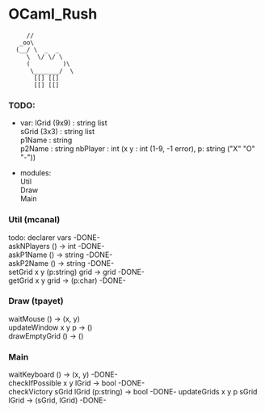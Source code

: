 # OCaml_Rush #


	     //  
	   _oo\  
	  (__/ \  _  _  
	     \  \/ \/ \  
	     (         )\  
	      \_______/  \  
	       [[] [[]  
		   [[] [[]  
  


### TODO: ###

* var:
lGrid (9x9) : string list  
sGrid (3x3) : string list  
p1Name : string    
p2Name : string
nbPlayer : int
(x y : int (1-9, -1 error), p: string ("X" "O" "-"))  
  
* modules:  
Util  
Draw  
Main  
  
### Util (mcanal) ###
todo: declarer vars    -DONE-    
askNPlayers () -> int  -DONE-    
askP1Name () -> string    -DONE-    
askP2Name () -> string    -DONE-    
setGrid x y (p:string) grid -> grid    -DONE-    
getGrid x y grid -> (p:char)    -DONE-    
  
### Draw (tpayet) ###
waitMouse () -> (x, y)  
updateWindow x y p -> ()  
drawEmptyGrid () -> ()  
  
### Main ###
waitKeyboard () -> (x, y)   -DONE-    
checkIfPossible x y lGrid -> bool     -DONE-    
checkVictory sGrid lGrid (p:string) -> bool     -DONE-
updateGrids x y p sGrid lGrid -> (sGrid, lGrid) -DONE-  
